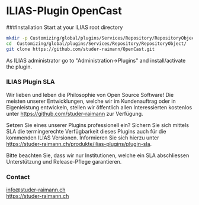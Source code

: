 # ILIAS-Plugin OpenCast

###Installation
Start at your ILIAS root directory
```bash
mkdir -p Customizing/global/plugins/Services/Repository/RepositoryObject/ 
cd  Customizing/global/plugins/Services/Repository/RepositoryObject/ 
git clone https://github.com/studer-raimann/OpenCast.git  
```
As ILIAS administrator go to "Administration->Plugins" and install/activate the plugin.

### ILIAS Plugin SLA

Wir lieben und leben die Philosophie von Open Source Software! Die meisten unserer Entwicklungen, welche wir im Kundenauftrag oder in Eigenleistung entwickeln, stellen wir öffentlich allen Interessierten kostenlos unter https://github.com/studer-raimann zur Verfügung.

Setzen Sie eines unserer Plugins professionell ein? Sichern Sie sich mittels SLA die termingerechte Verfügbarkeit dieses Plugins auch für die kommenden ILIAS Versionen. Informieren Sie sich hierzu unter https://studer-raimann.ch/produkte/ilias-plugins/plugin-sla.

Bitte beachten Sie, dass wir nur Institutionen, welche ein SLA abschliessen Unterstützung und Release-Pflege garantieren.

### Contact
info@studer-raimann.ch  
https://studer-raimann.ch  

